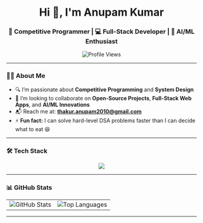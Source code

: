 <h1 align="center">Hi 👋, I'm Anupam Kumar</h1>
<h3 align="center">🚀 Competitive Programmer | 💻 Full-Stack Developer | 🧠 AI/ML Enthusiast</h3>

<p align="center">
  <img src="https://komarev.com/ghpvc/?username=AnupamKumar-1&label=Profile%20views&color=brightgreen&style=flat" alt="Profile Views" />
</p>

---

### 👨‍💻 About Me

- 🔍 I’m passionate about **Competitive Programming** and **System Design**
- 🤝 I’m looking to collaborate on **Open-Source Projects**, **Full-Stack Web Apps**, and **AI/ML Innovations**
- 📬 Reach me at: **thakur.anupam2010@gmail.com**
- ⚡ **Fun fact:** I can solve hard-level DSA problems faster than I can decide what to eat 😆

---

### 🛠️ Tech Stack

<p align="center">
  <img src="https://skillicons.dev/icons?i=python,java,js,ts,react,nodejs,express,mongodb,mysql,html,css,tailwind,bootstrap,git,github,docker,linux,aws,vscode" />
</p>

---

### 📊 GitHub Stats

<table align="center">
  <tr>
    <td>
      <img 
        src="https://github-readme-stats.vercel.app/api?username=AnupamKumar-1
          &show_icons=true
          &theme=radical
          &bg_color=ff7e5f,fb4b6b
          &title_color=ffffff
          &text_color=ffffff
          &icon_color=ffffff" 
        alt="GitHub Stats" />
    </td>
    <td>
      <img 
        src="https://github-readme-stats.vercel.app/api/top-langs/?username=AnupamKumar-1
          &layout=compact
          &theme=radical
          &bg_color=ff7e5f,fb4b6b
          &title_color=ffffff
          &text_color=ffffff"
        alt="Top Languages" />
    </td>
  </tr>
</table>


---


<!---
AnupamKumar-1/AnupamKumar-1 is a ✨ special ✨ repository because its `README.md` (this file) appears on your GitHub profile.
You can click the Preview link to take a look at your changes.
--->
